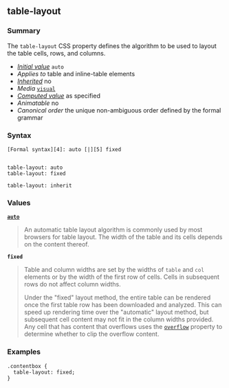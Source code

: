 ## table-layout

### Summary

The `table-layout` CSS property defines the algorithm to be used to layout the table cells, rows, and columns.

* _[Initial value][0]_ `auto` 
* _Applies to_ table and inline-table elements 
* _[Inherited][1]_ no 
* _Media_ [`visual`][2] 
* _[Computed value][3]_ as specified 
* _Animatable_ no 
* _Canonical order_ the unique non-ambiguous order defined by the formal grammar

### Syntax

    [Formal syntax][4]: auto [|][5] fixed
    

    table-layout: auto
    table-layout: fixed
    
    table-layout: inherit
    

### Values

**[`auto`][6]**

> An automatic table layout algorithm is commonly used by most browsers for table layout. The width of the table and its cells depends on the content thereof.

**`fixed`**

> Table and column widths are set by the widths of `table` and `col `elements or by the width of the first row of cells. Cells in subsequent rows do not affect column widths.  
>   
> Under the "fixed" layout method, the entire table can be rendered once the first table row has been downloaded and analyzed. This can speed up rendering time over the "automatic" layout method, but subsequent cell content may not fit in the column widths provided. Any cell that has content that overflows uses the [`overflow`][7] property to determine whether to clip the overflow content.

### Examples

    .contentbox {
      table-layout: fixed;
    }
    



[0]: https://developer.mozilla.org/en/docs/CSS/initial_value
[1]: https://developer.mozilla.org/en/docs/CSS/inheritance
[2]: https://developer.mozilla.org/en/docs/CSS/@media#Media_groups
[3]: https://developer.mozilla.org/en/docs/CSS/computed_value
[4]: https://developer.mozilla.org/en/docs/CSS/Value_definition_syntax "CSS/Value_definition_syntax"
[5]: https://developer.mozilla.org/en/docs/CSS/Value_definition_syntax#Single_bar "Single bar: the two entities are optional, but exactly one must be present."
[6]: https://developer.mozilla.org/en/docs/Web/CSS/auto
[7]: https://developer.mozilla.org/en/docs/Web/CSS/overflow